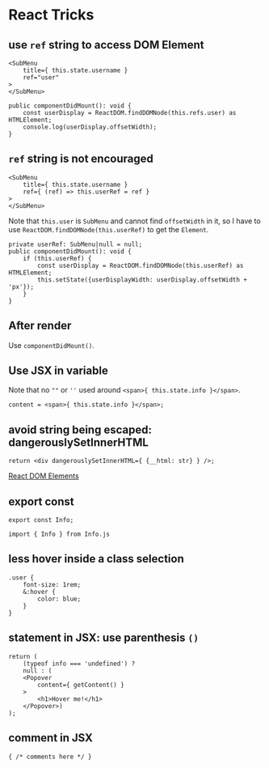 # React Tricks

## use `ref` string to access DOM Element

```
<SubMenu
    title={ this.state.username }
    ref="user"
>
</SubMenu>
```

```
public componentDidMount(): void {
    const userDisplay = ReactDOM.findDOMNode(this.refs.user) as HTMLElement;
    console.log(userDisplay.offsetWidth);
}
```

## `ref` string is not encouraged 

```
<SubMenu
    title={ this.state.username }
    ref={ (ref) => this.userRef = ref }
>
</SubMenu>
```

Note that `this.user` is `SubMenu` and cannot find `offsetWidth` in it, so I have to use `ReactDOM.findDOMNode(this.userRef)` to get the `Element`.

```
private userRef: SubMenu|null = null;
public componentDidMount(): void {
    if (this.userRef) {
        const userDisplay = ReactDOM.findDOMNode(this.userRef) as HTMLElement;
        this.setState({userDisplayWidth: userDisplay.offsetWidth + 'px'});
    }
}
```

## After render

Use `componentDidMount()`.

## Use JSX in variable

Note that no `""` or `''` used around `<span>{ this.state.info }</span>`.

```
content = <span>{ this.state.info }</span>;
```

## avoid string being escaped: dangerouslySetInnerHTML

```
return <div dangerouslySetInnerHTML={ {__html: str} } />;
```

[React DOM Elements](https://reactjs.org/docs/dom-elements.html)

## export const

```
export const Info;
```

```
import { Info } from Info.js
```

## less hover inside a class selection

```
.user {
    font-size: 1rem;
    &:hover {
        color: blue;
    }
}
```

## statement in JSX: use parenthesis `()`

```
return (
    (typeof info === 'undefined') ?
    null : (
    <Popover
        content={ getContent() }
    >
        <h1>Hover me!</h1>
    </Popover>)
);
```

## comment in JSX

```
{ /* comments here */ }
```


